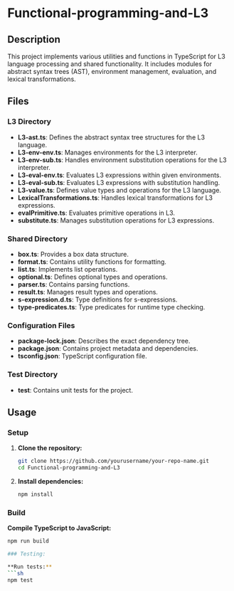 # Functional-programming-and-L3

## Description

This project implements various utilities and functions in TypeScript for L3 language processing and shared functionality. It includes modules for abstract syntax trees (AST), environment management, evaluation, and lexical transformations.

## Files

### L3 Directory

- **L3-ast.ts**: Defines the abstract syntax tree structures for the L3 language.
- **L3-env-env.ts**: Manages environments for the L3 interpreter.
- **L3-env-sub.ts**: Handles environment substitution operations for the L3 interpreter.
- **L3-eval-env.ts**: Evaluates L3 expressions within given environments.
- **L3-eval-sub.ts**: Evaluates L3 expressions with substitution handling.
- **L3-value.ts**: Defines value types and operations for the L3 language.
- **LexicalTransformations.ts**: Handles lexical transformations for L3 expressions.
- **evalPrimitive.ts**: Evaluates primitive operations in L3.
- **substitute.ts**: Manages substitution operations for L3 expressions.

### Shared Directory

- **box.ts**: Provides a box data structure.
- **format.ts**: Contains utility functions for formatting.
- **list.ts**: Implements list operations.
- **optional.ts**: Defines optional types and operations.
- **parser.ts**: Contains parsing functions.
- **result.ts**: Manages result types and operations.
- **s-expression.d.ts**: Type definitions for s-expressions.
- **type-predicates.ts**: Type predicates for runtime type checking.

### Configuration Files

- **package-lock.json**: Describes the exact dependency tree.
- **package.json**: Contains project metadata and dependencies.
- **tsconfig.json**: TypeScript configuration file.

### Test Directory

- **test**: Contains unit tests for the project.

## Usage

### Setup

1. **Clone the repository:**
   ```sh
   git clone https://github.com/yourusername/your-repo-name.git
   cd Functional-programming-and-L3
2. **Install dependencies:**
   ```sh
   npm install
   
### Build

**Compile TypeScript to JavaScript:**
   ```sh
   npm run build
  
### Testing:

**Run tests:** 
```sh
npm test




   
